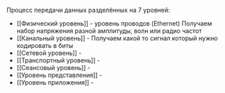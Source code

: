 Процесс передачи данных разделённых  на 7 уровней:
- [[Физический уровень]] - уровень проводов (Ethernet) Получаем набор напряжения разной амплитуды, волн или радио частот  
- [[Канальный уровень]] - Получаем какой то сигнал который нужно кодировать в биты
- [[Сетевой уровень]] -
- [[Транспортный уровень]] -
- [[Сеансовый уровень]] -
- [[Уровень представления]] -
- [[Уровень приложения]] - 